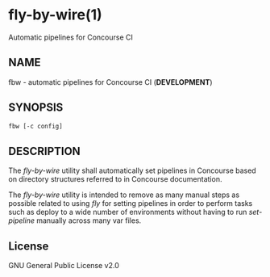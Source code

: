 # fly-by-wire(1)
Automatic pipelines for Concourse CI

## NAME
fbw - automatic pipelines for Concourse CI (**DEVELOPMENT**)

## SYNOPSIS
```sh
fbw [-c config]
```

## DESCRIPTION
The _fly-by-wire_ utility shall automatically set pipelines in Concourse based
on directory structures referred to in Concourse documentation.

The _fly-by-wire_ utility is intended to remove as many manual steps as possible
related to using _fly_ for setting pipelines in order to perform tasks such as
deploy to a wide number of environments without having to run _set-pipeline_
manually across many var files.

## License
GNU General Public License v2.0
